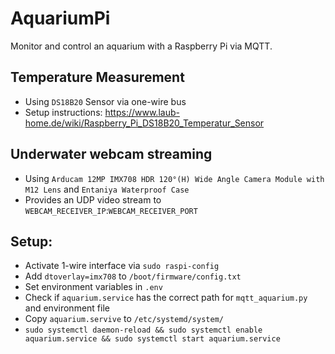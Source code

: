 # AquariumPi
Monitor and control an aquarium with a Raspberry Pi via MQTT.

## Temperature Measurement
- Using `DS18B20` Sensor via one-wire bus
- Setup instructions: https://www.laub-home.de/wiki/Raspberry_Pi_DS18B20_Temperatur_Sensor

## Underwater webcam streaming
- Using `Arducam 12MP IMX708 HDR 120°(H) Wide Angle Camera Module with M12 Lens` and `Entaniya Waterproof Case`
- Provides an UDP video stream to `WEBCAM_RECEIVER_IP`:`WEBCAM_RECEIVER_PORT`

## Setup:
- Activate 1-wire interface via `sudo raspi-config`
- Add `dtoverlay=imx708` to `/boot/firmware/config.txt`
- Set environment variables in `.env`
- Check if `aquarium.service` has the correct path for `mqtt_aquarium.py` and environment file
- Copy `aquarium.servive` to `/etc/systemd/system/`
- `sudo systemctl daemon-reload && sudo systemctl enable aquarium.service && sudo systemctl start aquarium.service`